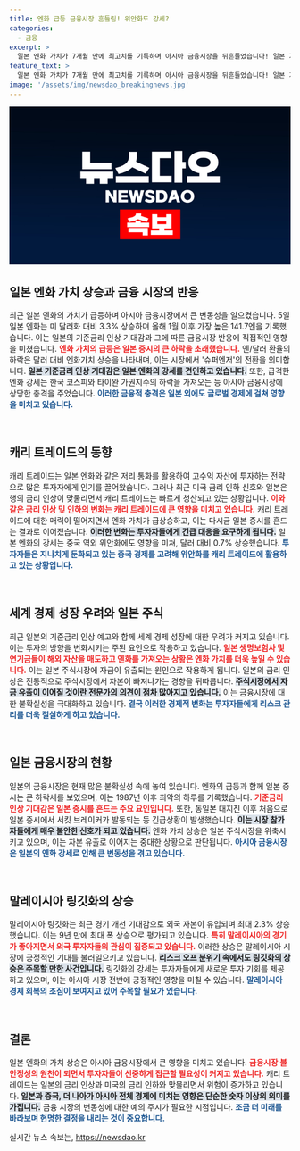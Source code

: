 ```yaml
---
title: 엔화 급등 금융시장 흔들림! 위안화도 강세?
categories:
  - 금융
excerpt: >
  일본 엔화 가치가 7개월 만에 최고치를 기록하며 아시아 금융시장을 뒤흔들었습니다! 일본 기준금리 인상 기대감에 따라 토픽스 지수는 12.2% 급락하며 금융시장은 혼란에 빠졌습니다. 엔화 강세가 불러온 잇단 변동성 속, 투자자들의 우려가 커지고 있습니다!
feature_text: >
  일본 엔화 가치가 7개월 만에 최고치를 기록하며 아시아 금융시장을 뒤흔들었습니다! 일본 기준금리 인상 기대감에 따라 토픽스 지수는 12.2% 급락하며 금융시장은 혼란에 빠졌습니다. 엔화 강세가 불러온 잇단 변동성 속, 투자자들의 우려가 커지고 있습니다!
image: '/assets/img/newsdao_breakingnews.jpg'
---
```


<p><img src="/assets/img/newsdao_breakingnews.jpg" alt="koreaapp 속보" /></p>



<h2 data-ke-size="size26">일본 엔화 가치 상승과 금융 시장의 반응</h2>

<p data-ke-size="size16">최근 일본 엔화의 가치가 급등하며 아시아 금융시장에서 큰 변동성을 일으켰습니다. 5일 일본 엔화는 미 달러화 대비 3.3% 상승하며 올해 1월 이후 가장 높은 141.7엔을 기록했습니다. 이는 일본의 기준금리 인상 기대감과 그에 따른 금융시장 반응에 직접적인 영향을 미쳤습니다. <b><span style="color: #ee2323;">엔화 가치의 급등은 일본 증시의 큰 하락을 초래했습니다.</span></b> 엔/달러 환율의 하락은 달러 대비 엔화가치 상승을 나타내며, 이는 시장에서 '슈퍼엔저'의 전환을 의미합니다. <b><span style="background-color: #21538527;">일본 기준금리 인상 기대감은 일본 엔화의 강세를 견인하고 있습니다.</span></b> 또한, 급격한 엔화 강세는 한국 코스피와 타이완 가권지수의 하락을 가져오는 등 아시아 금융시장에 상당한 충격을 주었습니다. <b><span style="color: #1a5490;">이러한 금융적 충격은 일본 외에도 글로벌 경제에 걸쳐 영향을 미치고 있습니다.</span></b></p>

<p data-ke-size="size16">&nbsp;</p>

<h2 data-ke-size="size26">캐리 트레이드의 동향</h2>

<p data-ke-size="size16">캐리 트레이드는 일본 엔화와 같은 저리 통화를 활용하여 고수익 자산에 투자하는 전략으로 많은 투자자에게 인기를 끌어왔습니다. 그러나 최근 미국 금리 인하 신호와 일본은행의 금리 인상이 맞물리면서 캐리 트레이드는 빠르게 청산되고 있는 상황입니다. <b><span style="color: #ee2323;">이와 같은 금리 인상 및 인하의 변화는 캐리 트레이드에 큰 영향을 미치고 있습니다.</span></b> 캐리 트레이드에 대한 매력이 떨어지면서 엔화 가치가 급상승하고, 이는 다시금 일본 증시를 흔드는 결과로 이어졌습니다. <b><span style="background-color: #21538527;">이러한 변화는 투자자들에게 긴급 대응을 요구하게 됩니다.</span></b> 일본 엔화의 강세는 중국 역외 위안화에도 영향을 미쳐, 달러 대비 0.7% 상승했습니다. <b><span style="color: #1a5490;">투자자들은 지나치게 둔화되고 있는 중국 경제를 고려해 위안화를 캐리 트레이드에 활용하고 있는 상황입니다.</span></b></p>

<p data-ke-size="size16">&nbsp;</p>

<h2 data-ke-size="size26">세계 경제 성장 우려와 일본 주식</h2>

<p data-ke-size="size16">최근 일본의 기준금리 인상 예고와 함께 세계 경제 성장에 대한 우려가 커지고 있습니다. 이는 투자의 방향을 변화시키는 주된 요인으로 작용하고 있습니다. <b><span style="color: #ee2323;">일본 생명보험사 및 연기금들이 해외 자산을 매도하고 엔화를 가져오는 상황은 엔화 가치를 더욱 높일 수 있습니다.</span></b> 이는 일본 주식시장에 자금이 유출되는 원인으로 작용하게 됩니다. 일본의 금리 인상은 전통적으로 주식시장에서 자본이 빠져나가는 경향을 뒤따릅니다. <b><span style="background-color: #21538527;">주식시장에서 자금 유출이 이어질 것이란 전문가의 의견이 점차 많아지고 있습니다.</span></b> 이는 금융시장에 대한 불확실성을 극대화하고 있습니다. <b><span style="color: #1a5490;">결국 이러한 경제적 변화는 투자자들에게 리스크 관리를 더욱 절실하게 하고 있습니다.</span></b></p>

<p data-ke-size="size16">&nbsp;</p>

<h2 data-ke-size="size26">일본 금융시장의 현황</h2>

<p data-ke-size="size16">일본의 금융시장은 현재 많은 불확실성 속에 놓여 있습니다. 엔화의 급등과 함께 일본 증시는 큰 하락세를 보였으며, 이는 1987년 이후 최악의 하루를 기록했습니다. <b><span style="color: #ee2323;">기준금리 인상 기대감은 일본 증시를 흔드는 주요 요인입니다.</span></b> 또한, 동일본 대지진 이후 처음으로 일본 증시에서 서킷 브레이커가 발동되는 등 긴급상황이 발생했습니다. <b><span style="background-color: #21538527;">이는 시장 참가자들에게 매우 불안한 신호가 되고 있습니다.</span></b> 엔화 가치 상승은 일본 주식시장을 위축시키고 있으며, 이는 자본 유출로 이어지는 중대한 상황으로 판단됩니다. <b><span style="color: #1a5490;">아시아 금융시장은 일본의 엔화 강세로 인해 큰 변동성을 겪고 있습니다.</span></b></p>

<p data-ke-size="size16">&nbsp;</p>

<h2 data-ke-size="size26">말레이시아 링깃화의 상승</h2>

<p data-ke-size="size16">말레이시아 링깃화는 최근 경기 개선 기대감으로 외국 자본이 유입되며 최대 2.3% 상승했습니다. 이는 9년 만에 최대 폭 상승으로 평가되고 있습니다. <b><span style="color: #ee2323;">특히 말레이시아의 경기가 좋아지면서 외국 투자자들의 관심이 집중되고 있습니다.</span></b> 이러한 상승은 말레이시아 시장에 긍정적인 기대를 불러일으키고 있습니다. <b><span style="background-color: #21538527;">리스크 오프 분위기 속에서도 링깃화의 상승은 주목할 만한 사건입니다.</span></b> 링깃화의 강세는 투자자들에게 새로운 투자 기회를 제공하고 있으며, 이는 아시아 시장 전반에 긍정적인 영향을 미칠 수 있습니다. <b><span style="color: #1a5490;">말레이시아 경제 회복의 조짐이 보여지고 있어 주목할 필요가 있습니다.</span></b></p>

<p data-ke-size="size16">&nbsp;</p>

<h2 data-ke-size="size26">결론</h2>

<p data-ke-size="size16">일본 엔화의 가치 상승은 아시아 금융시장에서 큰 영향을 미치고 있습니다. <b><span style="color: #ee2323;">금융시장 불안정성의 원천이 되면서 투자자들이 신중하게 접근할 필요성이 커지고 있습니다.</span></b> 캐리 트레이드는 일본의 금리 인상과 미국의 금리 인하와 맞물리면서 위험이 증가하고 있습니다. <b><span style="background-color: #21538527;">일본과 중국, 더 나아가 아시아 전체 경제에 미치는 영향은 단순한 숫자 이상의 의미를 가집니다.</span></b> 금융 시장의 변동성에 대한 예의 주시가 필요한 시점입니다. <b><span style="color: #1a5490;">조금 더 미래를 바라보며 현명한 결정을 내리는 것이 중요합니다.</span></b></p>


실시간 뉴스 속보는, <a href="https://newsdao.kr" rel="dofollow">https://newsdao.kr</a>


